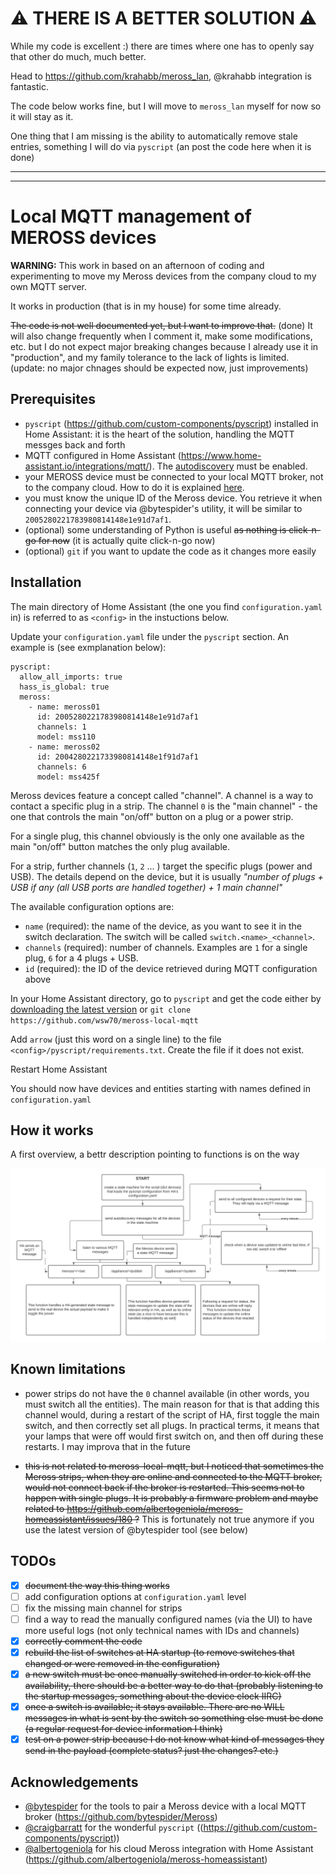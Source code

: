 # ⚠ THERE IS A BETTER SOLUTION ⚠

While my code is excellent :) there are times where one has to openly say that other do much, much better.

Head to https://github.com/krahabb/meross_lan, @krahabb integration is fantastic.

The code below works fine, but I will move to `meross_lan` myself for now so it will stay as it.

One thing that I am missing is the ability to automatically remove stale entries, something I will do via `pyscript` (an post the code here when it is done)

---

---


# Local MQTT management of MEROSS devices

**WARNING:** This work in based on an afternoon of coding and experimenting to move my Meross devices from the company cloud to my own MQTT server.

It works in production (that is in my house) for some time already.

~~The code is not well documented yet, but I want to improve that.~~ (done)
It will also change frequently when I comment it, make some modifications, etc. but I do not expect major breaking changes because I already use it in "production", and my family tolerance to the lack of lights is limited. (update: no major chnages should be expected now, just improvements)

## Prerequisites
- `pyscript` (https://github.com/custom-components/pyscript) installed in Home Assistant: it is the heart of the solution, handling the MQTT messges back and forth
- MQTT configured in Home Assistant (https://www.home-assistant.io/integrations/mqtt/). The [autodiscovery](https://www.home-assistant.io/docs/mqtt/discovery/) must be enabled.
- your MEROSS device must be connected to your local MQTT broker, not to the company cloud. How to do it is explained [here](https://github.com/bytespider/Meross/wiki/MQTT). 
- you must know the unique ID of the Meross device. You retrieve it when connecting your device via @bytespider's utility, it will be similar to `2005280221783980814148e1e91d7af1`.
- (optional) some understanding of Python is useful ~~as nothing is click-n-go for now~~ (it is actually quite click-n-go now)
- (optional) `git` if you want to update the code as it changes more easily

## Installation

The main directory of Home Assistant (the one you find `configuration.yaml` in) is referred to as `<config>` in the instuctions below.

Update your `configuration.yaml` file under the `pyscript` section. An example is (see exmplanation below):

```
pyscript:
  allow_all_imports: true
  hass_is_global: true
  meross:
    - name: meross01
      id: 2005280221783980814148e1e91d7af1
      channels: 1
      model: mss110
    - name: meross02
      id: 2004280221733980814148e1f91d7af1
      channels: 6
      model: mss425f
```

Meross devices feature a concept called "channel". A channel is a way to contact a specific plug in a strip. The channel `0` is the "main channel" - the one that controls the main "on/off" button on a plug or a power strip.

For a single plug, this channel obviously is the only one available as the main "on/off" button matches the only plug available.

For a strip, further channels (`1`, `2` ... ) target the specific plugs (power and USB). The details depend on the device, but it is usually *"number of plugs + USB if any (all USB ports are handled together) + 1 main channel"*

The available configuration options are:
- `name` (required): the name of the device, as you want to see it in the switch declaration. The switch will be called `switch.<name>_<channel>`.
- `channels` (required): number of channels. Examples are `1` for a single plug, `6` for a 4 plugs + USB.
- `id` (required): the ID of the device retrieved during MQTT configuration above

In your Home Assistant directory, go to `pyscript` and get the code either by [downloading the latest version](https://github.com/wsw70/meross-local-mqtt/archive/master.zip) or `git clone https://github.com/wsw70/meross-local-mqtt`

Add `arrow` (just this word on a single line) to the file `<config>/pyscript/requirements.txt`. Create the file if it does not exist.

Restart Home Assistant

You should now have devices and entities starting with names defined in `configuration.yaml`

## How it works

A first overview, a bettr description pointing to functions is on the way

![script diagram flow](meross-local-mqtt.png?raw=true)


## Known limitations

- power strips do not have the `0` channel available (in other words, you must switch all the entities). The main reason for that is that adding this channel would, during a restart of the script of HA, first toggle the main switch, and then correctly set all plugs. In practical terms, it means that your lamps that were off would first switch on, and then off during these restarts. I may improva that in the future

- ~~this is not related to meross-local-mqtt, but I noticed that sometimes the Meross strips, when they are online and connected to the MQTT broker, would not connect back if the broker is restarted. This seems not to happen with single plugs. It is probably a firmware problem and maybe related to https://github.com/albertogeniola/meross-homeassistant/issues/180 ?~~ This is fortunately not true anymore if you use the latest version of @bytespider tool (see below)

## TODOs

- [x] ~~document the way this thing works~~
- [ ] add configuration options at `configuration.yaml` level
- [ ] fix the missing main channel for strips
- [ ] find a way to read the manually configured names (via the UI) to have more useful logs (not only technical names with IDs and channels)
- [x] ~~correctly comment the code~~
- [x] ~~rebuild the list of switches at HA startup (to remove switches that changed or were removed in the configuration)~~
- [x] ~~a new switch must be once manually switched in order to kick off the availability, there should be a better way to do that (probably listening to the startup messages, something about the device clock IIRC)~~
- [x] ~~once a switch is available; it stays available. There are no WILL messages in what is sent by the switch so something else must be done (a regular request for device information I think)~~
- [x] ~~test on a power strip because I do not know what kind of messages they send in the payload (complete status? just the changes? etc.)~~

## Acknowledgements

- [@bytespider](https://github.com/bytespider)  for the tools to pair a Meross device with a local MQTT broker (https://github.com/bytespider/Meross)
- [@craigbarratt](https://github.com/craigbarratt) for the wonderful `pyscript` ((https://github.com/custom-components/pyscript))
- [@albertogeniola](https://github.com/albertogeniola)  for his cloud Meross integration with Home Assistant (https://github.com/albertogeniola/meross-homeassistant)
